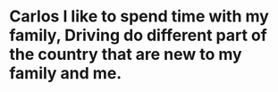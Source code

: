 # Carlos  I like to spend time with my family, Driving do different part of the country that are new to my family and me. 
